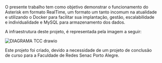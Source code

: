O presente trabalho tem como objetivo demonstrar o funcionamento do Asterisk em formato RealTime, um formato um tanto incomum na atualidade e utilizando o Docker para facilitar sua implantação, gestão, escalabilidade e individualidade e MySQL para armazenamento dos dados.

A infraestrutura deste projeto, é representada pela imagem a seguir:

![DIAGRAMA TCC drawio](https://github.com/filipeseniw/Asterisk-Realtime/assets/55508670/52618b7c-2842-425d-9bb3-4fddec2d0e96)


Este projeto foi criado, devido a necessidade de um projeto de conclusão de curso para a Faculdade de Redes Senac Porto Alegre.
